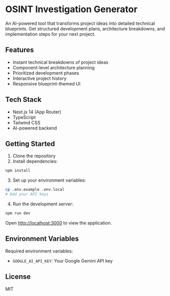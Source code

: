 # OSINT Investigation Generator

An AI-powered tool that transforms project ideas into detailed technical blueprints. Get structured development plans, architecture breakdowns, and implementation steps for your next project.

## Features

- Instant technical breakdowns of project ideas
- Component-level architecture planning
- Prioritized development phases
- Interactive project history
- Responsive blueprint-themed UI

## Tech Stack

- Next.js 14 (App Router)
- TypeScript
- Tailwind CSS
- AI-powered backend

## Getting Started

1. Clone the repository
2. Install dependencies:

```bash
npm install
```

3. Set up your environment variables:

```bash
cp .env.example .env.local
# Add your API keys
```

4. Run the development server:

```bash
npm run dev
```

Open [http://localhost:3000](http://localhost:3000) to view the application.

## Environment Variables

Required environment variables:

- `GOOGLE_AI_API_KEY`: Your Google Gemini API key

## License

MIT
